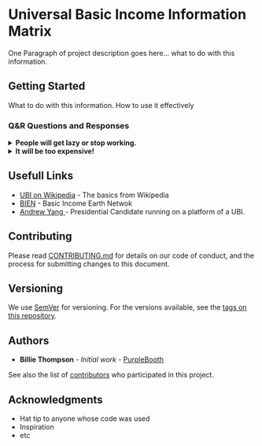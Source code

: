 

# Universal Basic Income Information Matrix


One Paragraph of project description goes here... what to do with this information.

## Getting Started

What to do with this information. How to use it effectively

### Q&R Questions and Responses



<details>
  <summary> <b> People will get lazy or stop working.</b></summary>

---
  
Motivation is a tricky thing but something that has been studied quite extensively. Imagine your mother cooks you your favorite meal because she loves you, and after, to thank her, you put a $50 bill on the table. No one would ever actually do that, right? Why? Because her motivation for the meal was not extrinsic in motivation. Paying her might even lead to her never wanting to cook for you again. The takeaway is that motivations are not always driven by money - they can be to a point, certainly, but beyond survival and basic needs, people act for different reasons. 

![Maslow’s Hierarchy of Needs — Wikimedia Commons](https://cdn-images-1.medium.com/max/800/0*fssc9tSDEq5pmH8G.png)


<b>Further reading on the subject</b><br>
[“If we no longer force people to work to meet their basic needs, won’t they stop working?”](https://medium.com/basic-income/if-we-no-longer-force-people-to-work-to-meet-their-basic-needs-won-t-they-stop-working-3996442b7585)

---

  </details>



<details>
  <summary> <b> It will be too expensive! </b></summary>
 ---
The cost od a universal basic income is not a simple calculation of adding up all the people and tehn multiplying it by the proposed payment. Although the intent of UBI is that it is given to everyone, not everyone keeps it, only those who are deemed to need it. There are many simple ways to build this into a UBI program; a negative tax, or a tax clawback to name just two. Also, UBI would replace many existing programs intended to mitigate poverty.The numbers work out. 
  
<b>Further reading on the subject</b><br>
[“The Cost of Universal Basic Income is the Net Transfer Amount, Not the Gross Price Tag”](http://www.scottsantens.com/the-cost-of-universal-basic-income-is-the-net-transfer-amount-not-the-gross-price-tag)
  
---
  </details>






## Usefull Links

* [UBI on Wikipedia](https://en.wikipedia.org/wiki/Basic_income) - The basics from Wikipedia
* [BIEN](https://basicincome.org/basic-income/) - Basic Income Earth Netwok
* [Andrew Yang ](https://www.yang2020.com/what-is-ubi/) -  Presidential Candidate running on a platform of a UBI.

## Contributing

Please read [CONTRIBUTING.md](https://gist.github.com/PurpleBooth/b24679402957c63ec426) for details on our code of conduct, and the process for submitting changes to this document.

## Versioning

We use [SemVer](http://semver.org/) for versioning. For the versions available, see the [tags on this repository](https://github.com/your/project/tags). 

## Authors

* **Billie Thompson** - *Initial work* - [PurpleBooth](https://github.com/PurpleBooth)

See also the list of [contributors](https://github.com/your/project/contributors) who participated in this project.



## Acknowledgments

* Hat tip to anyone whose code was used
* Inspiration
* etc

